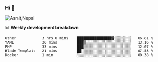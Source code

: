 ### Hi 👋

![Asmit,Nepali](https://media.giphy.com/media/L8K62iTDkzGX6/giphy.gif)
<!--
**asmit99nepali/asmit99nepali** is a ✨ _special_ ✨ repository because its `README.md` (this file) appears on your GitHub profile.

Here are some ideas to get you started:

- 🔭 I’m currently working on ...
- 🌱 I’m currently learning ...
- 👯 I’m looking to collaborate on ...
- 🤔 I’m looking for help with ...
- 💬 Ask me about ...
- 📫 How to reach me: ...
- 😄 Pronouns: ...
- ⚡ Fun fact: ...
-->


📊 **Weekly development breakdown**
<!--START_SECTION:waka-->
```text
Other            3 hrs 6 mins    ████████████████▓░░░░░░░░   66.81 % 
YAML             36 mins         ███▒░░░░░░░░░░░░░░░░░░░░░   13.16 % 
PHP              33 mins         ███░░░░░░░░░░░░░░░░░░░░░░   12.07 % 
Blade Template   21 mins         ██░░░░░░░░░░░░░░░░░░░░░░░   07.58 % 
Docker           1 min           ░░░░░░░░░░░░░░░░░░░░░░░░░   00.38 % 
```
<!--END_SECTION:waka-->

